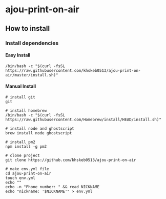 # ajou-print-on-air

## How to install

### Install dependencies

#### Easy Install

~~~
/bin/bash -c "$(curl -fsSL https://raw.githubusercontent.com/khskeb0513/ajou-print-on-air/master/install.sh)"
~~~

#### Manual Install

~~~
# install git
git

# install homebrew
/bin/bash -c "$(curl -fsSL https://raw.githubusercontent.com/Homebrew/install/HEAD/install.sh)"

# install node and ghostscript
brew install node ghostscript

# install pm2
npm install -g pm2

# clone project
git clone https://github.com/khskeb0513/ajou-print-on-air

# make env.yml file
cd ajou-print-on-air
touch env.yml
echo ""
echo -n "Phone number: " && read NICKNAME
echo "nickname: '$NICKNAME'" > env.yml
